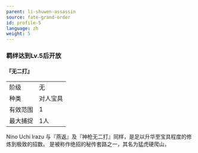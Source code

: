 ```yaml
---
parent: li-shuwen-assassin
source: fate-grand-order
id: profile-5
language: zh
weight: 5
---
```


### 羁绊达到Lv.5后开放

#### 『无二打』

<table>
  <tr><td>阶级</td><td>无</td></tr>
  <tr><td>种类</td><td>对人宝具</td></tr>
  <tr><td>有效范围</td><td>1</td></tr>
  <tr><td>最大捕捉</td><td>1人</td></tr>
</table>

Nino Uchi Irazu
与『燕返』及『神枪无二打』同样，是足以升华至宝具程度的修炼到极致的招数。
是被称作绝招的秘传套路之一，其名为猛虎硬爬山，
